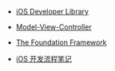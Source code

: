 
- [iOS Developer Library](https://developer.apple.com/library/ios/navigation/)
- [Model-View-Controller](https://developer.apple.com/library/ios/documentation/General/Conceptual/DevPedia-CocoaCore/MVC.html)
- [The Foundation Framework](https://developer.apple.com/library/mac/documentation/Cocoa/Reference/Foundation/ObjC_classic/)

- [iOS 开发流程笔记](https://github.com/leecade/ios-dev-flow)
